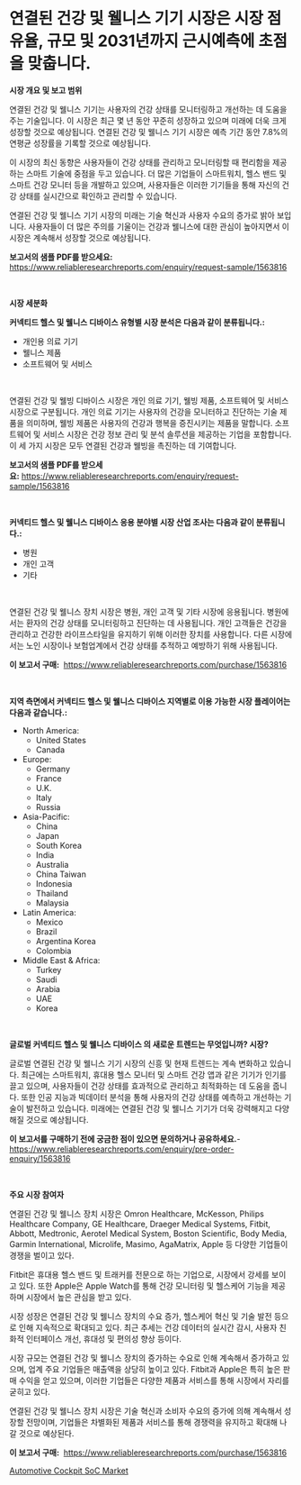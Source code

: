 <p><h1>연결된 건강 및 웰니스 기기 시장은 시장 점유율, 규모 및 2031년까지 근시예측에 초점을 맞춥니다.</h1></p><p><strong>시장 개요 및 보고 범위</strong></p>
<p><p>연결된 건강 및 웰니스 기기는 사용자의 건강 상태를 모니터링하고 개선하는 데 도움을 주는 기술입니다. 이 시장은 최근 몇 년 동안 꾸준히 성장하고 있으며 미래에 더욱 크게 성장할 것으로 예상됩니다. 연결된 건강 및 웰니스 기기 시장은 예측 기간 동안 7.8%의 연평균 성장률을 기록할 것으로 예상됩니다.</p><p>이 시장의 최신 동향은 사용자들이 건강 상태를 관리하고 모니터링할 때 편리함을 제공하는 스마트 기술에 중점을 두고 있습니다. 더 많은 기업들이 스마트워치, 헬스 밴드 및 스마트 건강 모니터 등을 개발하고 있으며, 사용자들은 이러한 기기들을 통해 자신의 건강 상태를 실시간으로 확인하고 관리할 수 있습니다.</p><p>연결된 건강 및 웰니스 기기 시장의 미래는 기술 혁신과 사용자 수요의 증가로 밝아 보입니다. 사용자들이 더 많은 주의를 기울이는 건강과 웰니스에 대한 관심이 높아지면서 이 시장은 계속해서 성장할 것으로 예상됩니다.</p></p>
<p><strong>보고서의 샘플 PDF를 받으세요:</strong> <a href="https://www.reliableresearchreports.com/enquiry/request-sample/1563816">https://www.reliableresearchreports.com/enquiry/request-sample/1563816</a></p>
<p>&nbsp;</p>
<p><strong>시장 세분화</strong></p>
<p><strong>커넥티드 헬스 및 웰니스 디바이스 유형별 시장 분석은 다음과 같이 분류됩니다.:</strong></p>
<p><ul><li>개인용 의료 기기</li><li>웰니스 제품</li><li>소프트웨어 및 서비스</li></ul></p>
<p>&nbsp;</p>
<p><p>연결된 건강 및 웰빙 디바이스 시장은 개인 의료 기기, 웰빙 제품, 소프트웨어 및 서비스 시장으로 구분됩니다. 개인 의료 기기는 사용자의 건강을 모니터하고 진단하는 기술 제품을 의미하며, 웰빙 제품은 사용자의 건강과 행복을 증진시키는 제품을 말합니다. 소프트웨어 및 서비스 시장은 건강 정보 관리 및 분석 솔루션을 제공하는 기업을 포함합니다. 이 세 가지 시장은 모두 연결된 건강과 웰빙을 촉진하는 데 기여합니다.</p></p>
<p><strong>보고서의 샘플 PDF를 받으세요:</strong>&nbsp;<a href="https://www.reliableresearchreports.com/enquiry/request-sample/1563816">https://www.reliableresearchreports.com/enquiry/request-sample/1563816</a></p>
<p>&nbsp;</p>
<p><strong> 커넥티드 헬스 및 웰니스 디바이스 응용 분야별 시장 산업 조사는 다음과 같이 분류됩니다.:</strong></p>
<p><ul><li>병원</li><li>개인 고객</li><li>기타</li></ul></p>
<p>&nbsp;</p>
<p><p>연결된 건강 및 웰니스 장치 시장은 병원, 개인 고객 및 기타 시장에 응용됩니다. 병원에서는 환자의 건강 상태를 모니터링하고 진단하는 데 사용됩니다. 개인 고객들은 건강을 관리하고 건강한 라이프스타일을 유지하기 위해 이러한 장치를 사용합니다. 다른 시장에서는 노인 시장이나 보험업계에서 건강 상태를 추적하고 예방하기 위해 사용됩니다.</p></p>
<p><strong>이 보고서 구매:</strong>&nbsp; <a href="https://www.reliableresearchreports.com/purchase/1563816">https://www.reliableresearchreports.com/purchase/1563816</a></p>
<p>&nbsp;</p>
<p><strong>지역 측면에서 커넥티드 헬스 및 웰니스 디바이스 지역별로 이용 가능한 시장 플레이어는 다음과 같습니다.:</strong></p>
<p><ul>
    <li>
        North America:
        <ul>
            <li>United States</li>
            <li>Canada</li>
        </ul>
    </li>
    <li>
        Europe:
        <ul>
            <li>Germany</li>
            <li>France</li>
            <li>U.K.</li>
            <li>Italy</li>
            <li>Russia</li>
        </ul>
    </li>
    <li>
        Asia-Pacific:
        <ul>
            <li>China</li>
            <li>Japan</li>
            <li>South Korea</li>
            <li>India</li>
            <li>Australia</li>
            <li>China Taiwan</li>
            <li>Indonesia</li>
            <li>Thailand</li>
            <li>Malaysia</li>
        </ul>
    </li>
    <li>
        Latin America:
        <ul>
            <li>Mexico</li>
            <li>Brazil</li>
            <li>Argentina Korea</li>
            <li>Colombia</li>
        </ul>
    </li>
    <li>
        Middle East & Africa:
        <ul>
            <li>Turkey</li>
            <li>Saudi</li>
            <li>Arabia</li>
            <li>UAE</li>
            <li>Korea</li>
        </ul>
    </li>
    </ul></p>
<p>&nbsp;</p>
<p><strong>글로벌 커넥티드 헬스 및 웰니스 디바이스 의 새로운 트렌드는 무엇입니까? 시장?</strong></p>
<p><p>글로벌 연결된 건강 및 웰니스 기기 시장의 신흥 및 현재 트렌드는 계속 변화하고 있습니다. 최근에는 스마트워치, 휴대용 헬스 모니터 및 스마트 건강 앱과 같은 기기가 인기를 끌고 있으며, 사용자들이 건강 상태를 효과적으로 관리하고 최적화하는 데 도움을 줍니다. 또한 인공 지능과 빅데이터 분석을 통해 사용자의 건강 상태를 예측하고 개선하는 기술이 발전하고 있습니다. 미래에는 연결된 건강 및 웰니스 기기가 더욱 강력해지고 다양해질 것으로 예상됩니다.</p></p>
<p><strong>이 보고서를 구매하기 전에 궁금한 점이 있으면 문의하거나 공유하세요.</strong>- <a href="https://www.reliableresearchreports.com/enquiry/pre-order-enquiry/1563816">https://www.reliableresearchreports.com/enquiry/pre-order-enquiry/1563816</a></p>
<p>&nbsp;</p>
<p><strong>주요 시장 참여자</strong></p>
<p><p>연결된 건강 및 웰니스 장치 시장은 Omron Healthcare, McKesson, Philips Healthcare Company, GE Healthcare, Draeger Medical Systems, Fitbit, Abbott, Medtronic, Aerotel Medical System, Boston Scientific, Body Media, Garmin International, Microlife, Masimo, AgaMatrix, Apple 등 다양한 기업들이 경쟁을 벌이고 있다. </p><p>Fitbit은 휴대용 헬스 밴드 및 트래커를 전문으로 하는 기업으로, 시장에서 강세를 보이고 있다. 또한 Apple은 Apple Watch를 통해 건강 모니터링 및 헬스케어 기능을 제공하며 시장에서 높은 관심을 받고 있다. </p><p>시장 성장은 연결된 건강 및 웰니스 장치의 수요 증가, 헬스케어 혁신 및 기술 발전 등으로 인해 지속적으로 확대되고 있다. 최근 추세는 건강 데이터의 실시간 감시, 사용자 친화적 인터페이스 개선, 휴대성 및 편의성 향상 등이다. </p><p>시장 규모는 연결된 건강 및 웰니스 장치의 증가하는 수요로 인해 계속해서 증가하고 있으며, 업계 주요 기업들은 매출액을 상당히 높이고 있다. Fitbit과 Apple은 특히 높은 판매 수익을 얻고 있으며, 이러한 기업들은 다양한 제품과 서비스를 통해 시장에서 자리를 굳히고 있다. </p><p>연결된 건강 및 웰니스 장치 시장은 기술 혁신과 소비자 수요의 증가에 의해 계속해서 성장할 전망이며, 기업들은 차별화된 제품과 서비스를 통해 경쟁력을 유지하고 확대해 나갈 것으로 예상된다.</p></p>
<p><strong>이 보고서 구매:</strong>&nbsp;&nbsp;<a href="https://www.reliableresearchreports.com/purchase/1563816">https://www.reliableresearchreports.com/purchase/1563816</a></p>
<p><p><a href="https://sore-arch-6db.notion.site/Automotive-Cockpit-SoC-Market-Research-Report-Unlocks-Analysis-on-the-Market-Financial-Status-Marke-ad5d0ba71d804eddadd98c0d58fe1d7e">Automotive Cockpit SoC Market</a></p></p>
